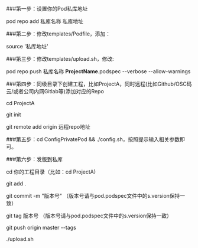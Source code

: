 ###第一步：设置你的Pod私库地址


pod repo add 私库名称 私库地址


###第二步：修改templates/Podfile，添加：


source '私库地址'  



###第三步：修改templates/upload.sh，修改:  


pod repo push 私库名称 __ProjectName__.podspec --verbose --allow-warnings  


###第四步：同级目录下创建工程，比如ProjectA，同时远程(比如Github/OSC码云/或者公司内网Gitlab等)添加对应的Repo  


cd ProjectA  


git init  


git remote add origin 远程repo地址  


###第五步：cd ConfigPrivatePod && ./config.sh，按照提示输入相关参数即可。


###第六步：发版到私库


cd 你的工程目录（比如：cd ProjectA)


git add .


git commit -m "版本号"	（版本号请与pod.podspec文件中的s.version保持一致）


git tag 版本号	 （版本号请与pod.podspec文件中的s.version保持一致）


git push origin master --tags


./upload.sh